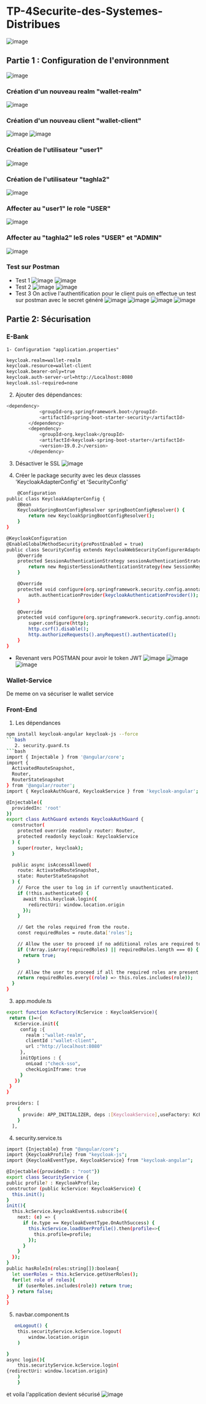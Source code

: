 # TP-4Securite-des-Systemes-Distribues
![image](https://github.com/Taghla-Ladkhan/TP-4Securite-des-Systemes-Distribues/assets/101521160/16d0efc2-5540-4bcf-b456-880f19e78478)
## Partie 1 : Configuration de l'environnment
 ![image](https://github.com/Taghla-Ladkhan/TP-4Securite-des-Systemes-Distribues/assets/101521160/a5c281c6-4f5c-4a59-aa9f-7fbbc9d233ba)
### Création d'un nouveau realm "wallet-realm"
 ![image](https://github.com/Taghla-Ladkhan/TP-4Securite-des-Systemes-Distribues/assets/101521160/4be7729e-df07-4371-bcbb-166ee6803e2a)
### Création d'un nouveau client "wallet-client"
![image](https://github.com/Taghla-Ladkhan/TP-4Securite-des-Systemes-Distribues/assets/101521160/6ca607ec-d10a-4afd-b437-ce6af705c47a)
![image](https://github.com/Taghla-Ladkhan/TP-4Securite-des-Systemes-Distribues/assets/101521160/853857e1-0462-47f5-af8e-0ec1c39e2c9e)
### Création de l'utilisateur "user1"
 ![image](https://github.com/Taghla-Ladkhan/TP-4Securite-des-Systemes-Distribues/assets/101521160/887b2ec6-358e-49e1-b2ec-464ea9f128f6)
### Création de l'utilisateur "taghla2"
![image](https://github.com/Taghla-Ladkhan/TP-4Securite-des-Systemes-Distribues/assets/101521160/ecdea7ec-6d1c-4b07-8498-ae9a849efd24)
### Affecter au "user1" le role "USER"
![image](https://github.com/Taghla-Ladkhan/TP-4Securite-des-Systemes-Distribues/assets/101521160/327fd2cc-9974-4121-892c-404808d313e8)
### Affecter au "taghla2" leS roles "USER" et "ADMIN"
![image](https://github.com/Taghla-Ladkhan/TP-4Securite-des-Systemes-Distribues/assets/101521160/3bb31cf6-9146-4045-8af2-4596a725bfde)
### Test sur Postman
- Test 1
   ![image](https://github.com/Taghla-Ladkhan/TP-4Securite-des-Systemes-Distribues/assets/101521160/f2ad0452-d036-402c-9431-b9fcaabf9edf)
  ![image](https://github.com/Taghla-Ladkhan/TP-4Securite-des-Systemes-Distribues/assets/101521160/ad139ad1-929c-4074-9cbd-df1a80329f33)
- Test 2
![image](https://github.com/Taghla-Ladkhan/TP-4Securite-des-Systemes-Distribues/assets/101521160/1d1f17c6-c210-4f29-8b2f-87a1fe15886b)
![image](https://github.com/Taghla-Ladkhan/TP-4Securite-des-Systemes-Distribues/assets/101521160/56c71cb4-33df-441d-aad8-5440dfaeb2c5)
 - Test 3
On active l'authentification pour le client puis on effectue un test sur postman avec le secret généré
![image](https://github.com/Taghla-Ladkhan/TP-4Securite-des-Systemes-Distribues/assets/101521160/bf37c8f7-f661-402a-9261-2eb4993d1bbd)
![image](https://github.com/Taghla-Ladkhan/TP-4Securite-des-Systemes-Distribues/assets/101521160/45f31b97-5c66-4bce-b651-932bb568cbd6)
![image](https://github.com/Taghla-Ladkhan/TP-4Securite-des-Systemes-Distribues/assets/101521160/4e7ba5f6-de5c-4585-9658-2137a1d3d068)
![image](https://github.com/Taghla-Ladkhan/TP-4Securite-des-Systemes-Distribues/assets/101521160/14f4d831-a531-4242-ab24-4678271d28bc)

## Partie 2: Sécurisation
### E-Bank
    1- Configuration "application.properties"
 ```bash
 keycloak.realm=wallet-realm 
keycloak.resource=wallet-client
keycloak.bearer-only=true 
keycloak.auth-server-url=http://Localhost:8080
keycloak.ssl-required=none
 ```
  2. Ajouter des dépendances:
```bash
<dependency>
			<groupId>org.springframework.boot</groupId>
			<artifactId>spring-boot-starter-security</artifactId>
		</dependency>
		<dependency>
			<groupId>org.keycloak</groupId>
			<artifactId>keycloak-spring-boot-starter</artifactId>
			<version>19.0.2</version>
		</dependency>
 ```
 3. Désactiver le SSL
    ![image](https://github.com/Taghla-Ladkhan/TP-4Securite-des-Systemes-Distribues/assets/101521160/45cbebe6-2520-4600-8beb-aa886695720a)

 4. Créer le package security avec les deux classses 'KeycloakAdapterConfig' et 'SecurityConfig'
```bash
    @Configuration
public class KeycloakAdapterConfig {
    @Bean
    KeycloakSpringBootConfigResolver springBootConfigResolver() {
        return new KeycloakSpringBootConfigResolver();
    }
}
```
```bash
@KeycloakConfiguration
@EnableGlobalMethodSecurity(prePostEnabled = true)
public class SecurityConfig extends KeycloakWebSecurityConfigurerAdapter {
    @Override
    protected SessionAuthenticationStrategy sessionAuthenticationStrategy() {
        return new RegisterSessionAuthenticationStrategy(new SessionRegistryImpl());
    }

    @Override
    protected void configure(org.springframework.security.config.annotation.authentication.builders.AuthenticationManagerBuilder auth) throws Exception {
        auth.authenticationProvider(keycloakAuthenticationProvider());
    }

    @Override
    protected void configure(org.springframework.security.config.annotation.web.builders.HttpSecurity http) throws Exception {
        super.configure(http);
        http.csrf().disable();
        http.authorizeRequests().anyRequest().authenticated();
    }
}
```
 - Revenant vers POSTMAN pour avoir le token JWT
   ![image](https://github.com/Taghla-Ladkhan/TP-4Securite-des-Systemes-Distribues/assets/101521160/71081f74-92f2-4f42-938e-1fddeb2cb07d)
   ![image](https://github.com/Taghla-Ladkhan/TP-4Securite-des-Systemes-Distribues/assets/101521160/b270c63e-db7e-4327-9391-04dda66cdf2c)
   ![image](https://github.com/Taghla-Ladkhan/TP-4Securite-des-Systemes-Distribues/assets/101521160/43965d7d-d0e2-4a19-b09e-7bf387b28276)

  ### Wallet-Service 
  De meme on va sécuriser le wallet service
  ### Front-End
   1. Les dépendances
```bash
npm install keycloak-angular keycloak-js --force
```bash
   2. security.guard.ts
```bash
import { Injectable } from '@angular/core';
import {
  ActivatedRouteSnapshot,
  Router,
  RouterStateSnapshot
} from '@angular/router';
import { KeycloakAuthGuard, KeycloakService } from 'keycloak-angular';

@Injectable({
  providedIn: 'root'
})
export class AuthGuard extends KeycloakAuthGuard {
  constructor(
    protected override readonly router: Router,
    protected readonly keycloak: KeycloakService
  ) {
    super(router, keycloak);
  }

  public async isAccessAllowed(
    route: ActivatedRouteSnapshot,
    state: RouterStateSnapshot
  ) {
    // Force the user to log in if currently unauthenticated.
    if (!this.authenticated) {
      await this.keycloak.login({
        redirectUri: window.location.origin
      });
    }

    // Get the roles required from the route.
    const requiredRoles = route.data['roles'];

    // Allow the user to proceed if no additional roles are required to access the route.
    if (!Array.isArray(requiredRoles) || requiredRoles.length === 0) {
      return true;
    }

    // Allow the user to proceed if all the required roles are present.
    return requiredRoles.every((role) => this.roles.includes(role));
  }
}
```
3. app.module.ts
 ```bash
export function KcFactory(KcService : KeycloakService){
  return ()=>{
    KcService.init({
      config :{
        realm :"wallet-realm",
        clientId :"wallet-client",
        url :"http://localhost:8080"
      },
      initOptions : {
        onLoad :"check-sso",
        checkLoginIframe: true
      }
    })
  }
}
```
```bash
providers: [
    {
      provide: APP_INITIALIZER, deps :[KeycloakService],useFactory: KcFactory,multi:true
    }
  ],
```
4. security.service.ts
  ```bash
import {Injectable} from "@angular/core";
import {KeycloakProfile} from "keycloak-js";
import {KeycloakEventType, KeycloakService} from "keycloak-angular";

@Injectable({providedIn : "root"})
export class SecurityService {
  public profile? : KeycloakProfile;
  constructor (public kcService: KeycloakService) {
    this.init();
  }
  init(){
    this.kcService.keycloakEvents$.subscribe({
      next: (e) => {
        if (e.type == KeycloakEventType.OnAuthSuccess) {
          this.kcService.loadUserProfile().then(profile=>{
            this.profile=profile;
          });
        }
      }
    });
  }
  public hasRoleIn(roles:string[]):boolean{
    let userRoles = this.kcService.getUserRoles();
    for(let role of roles){
      if (userRoles.includes(role)) return true;
    } return false;
  }
}
  ```
5. navbar.component.ts
```bash
   onLogout() {
    this.securityService.kcService.logout(
        window.location.origin
    )

}
async login(){
    this.securityService.kcService.login(
{redirectUri: window.location.origin}
    )
    }
```
et voila l'application devient sécurisé
![image](https://github.com/Taghla-Ladkhan/TP-4Securite-des-Systemes-Distribues/assets/101521160/25c9b83a-513a-4592-865d-414999482e49)




